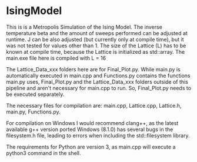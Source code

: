 # IsingModel

This is is a Metropolis Simulation of the Ising Model.
The inverse temperature beta and the amount of sweeps performed can be adjusted at runtime.
J can be also adjusted (but currently only at compile time), but it was not tested for values other than 1.
The size of the Lattice (L) has to be known at compile time, because the Lattice is initialized as std::array.
The main.exe file here is compiled with L = 16

The Lattice_Data_xxx folders here are for Final_Plot.py.
While main.py is automatically executed in main.cpp and Functions.py contains the functions main.py uses,
Final_Plot.py and the Lattice_Data_xxx folders outside of this pipeline and aren't necessary for main.cpp to run.
So, Final_Plot.py needs to be executed separately.

The necessary files for compilation are:
main.cpp,
Lattice.cpp,
Lattice.h,
main.py,
Functions.py.

For compilation on Windows I would recommend clang++,
as the latest available g++ version ported Windows (8.1.0) has several bugs in the filesystem.h file,
leading to errors when including the std::filesystem library.

The requirements for Python are version 3, as main.cpp will execute a python3 command in the shell.

